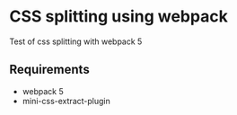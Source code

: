 # CSS splitting using webpack
Test of css splitting with webpack 5
## Requirements
- webpack 5
- mini-css-extract-plugin
